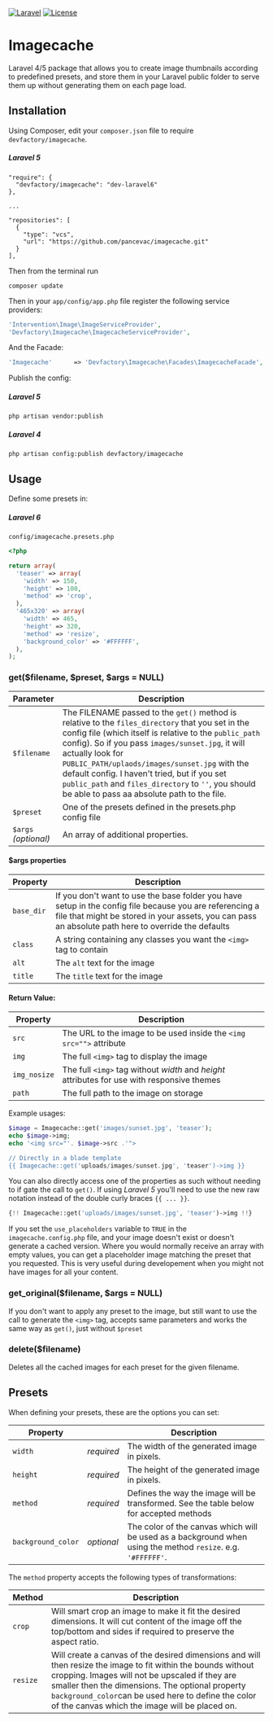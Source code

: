 [![Laravel](https://img.shields.io/badge/Laravel-6.0-orange.svg?style=flat-square)](http://laravel.com)
[![License](http://img.shields.io/badge/license-MIT-brightgreen.svg?style=flat-square)](https://tldrlegal.com/license/mit-license)

# Imagecache

Laravel 4/5 package that allows you to create image thumbnails according to predefined presets, and store them in your Laravel public folder to serve them up without generating them on each page load.

## Installation

Using Composer, edit your `composer.json` file to require `devfactory/imagecache`.

##### Laravel 5

```
"require": {
  "devfactory/imagecache": "dev-laravel6"
},

...

"repositories": [
  {
    "type": "vcs",
    "url": "https://github.com/pancevac/imagecache.git"
  }
],
```

Then from the terminal run

    composer update

Then in your `app/config/app.php` file register the following service providers:

```php
'Intervention\Image\ImageServiceProvider',
'Devfactory\Imagecache\ImagecacheServiceProvider',
```

And the Facade:

```php
'Imagecache'      => 'Devfactory\Imagecache\Facades\ImagecacheFacade',
```
Publish the config:

##### Laravel  5

    php artisan vendor:publish

##### Laravel 4

    php artisan config:publish devfactory/imagecache

## Usage

Define some presets in:

##### Laravel  6
`config/imagecache.presets.php`

```php
<?php

return array(
  'teaser' => array(
    'width' => 150,
    'height' => 100,
    'method' => 'crop',
  ),
  '465x320' => array(
    'width' => 465,
    'height' => 320,
    'method' => 'resize',
    'background_color' => '#FFFFFF',
  ),
);
```

### get($filename, $preset, $args = NULL)

|Parameter|Description|
|------|-----------|
|`$filename`|The FILENAME passed to the `get()` method is relative to the `files_directory` that you set in the config file (which itself is relative to the `public_path` config). So if you pass `images/sunset.jpg`, it will actually look for `PUBLIC_PATH/uplaods/images/sunset.jpg` with the default config. I haven't tried, but if you set `public_path` and `files_directory` to `''`, you should be able to pass aa absolute path to the file.|
|`$preset`|One of the presets defined in the presets.php config file|
|`$args` *(optional)*|An array of additional properties.|

#### $args properties

|Property|Description|
|------|-----------|
|`base_dir`|If you don't want to use the base folder you have setup in the config file because you are referencing a file that might be stored in your assets, you can pass an absolute path here to override the defaults|
|`class`|A string containing any classes you want the `<img>` tag to contain|
|`alt`|The `alt` text for the image|
|`title`|The `title` text for the image|

#### Return Value:

|Property|Description|
|------|-----------|
|`src`|The URL to the image to be used inside the `<img src="">` attribute|
|`img`|The full `<img>` tag to display the image|
|`img_nosize`|The full `<img>` tag without *width* and *height* attributes for use with responsive themes|
|`path`|The full path to the image on storage|

Example usages:

```php
$image = Imagecache::get('images/sunset.jpg', 'teaser');
echo $image->img;
echo '<img src="'. $image->src .'">

// Directly in a blade template
{{ Imagecache::get('uploads/images/sunset.jpg', 'teaser')->img }}
```

You can also directly access one of the properties as such without needing to if gate the call to `get()`. If using *Laravel 5* you'll need to use the new raw notation instead of the double curly braces `{{ ... }}`.

```php
{!! Imagecache::get('uploads/images/sunset.jpg', 'teaser')->img !!}
```

If you set the `use_placeholders` variable to `TRUE` in the `imagecache.config.php` file, and your image doesn't exist or doesn't generate a cached version. Where you would normally receive an array with empty values, you can get a placeholder image matching the preset that you requested. This is very useful during developement when you might not have images for all your content.

### get_original($filename, $args = NULL)

If you don't want to apply any preset to the image, but still want to use the call to generate the `<img>` tag, accepts same parameters and works the same way as `get()`, just without `$preset`

### delete($filename)

Deletes all the cached images for each preset for the given filename.

## Presets

When defining your presets, these are the options you can set:

| Property || Description |
|--------|----|-------------|
|`width`|*required*|The width of the generated image in pixels.|
|`height`|*required*|The height of the generated image in pixels.|
|`method`|*required*|Defines the way the image will be transformed. See the table below for accepted methods|
|`background_color`|*optional*|The color of the canvas which will be used as a background when using the method `resize`. e.g. `'#FFFFFF'`.|

The `method` property accepts the following types of transformations:

|Method|Description|
|------|-----------|
|`crop`|Will smart crop an image to make it fit the desired dimensions. It will cut content of the image off the top/bottom and sides if required to preserve the aspect ratio.|
|`resize`|Will create a canvas of the desired dimensions and will then resize the image to fit within the bounds without cropping. Images will not be upscaled if they are smaller then the dimensions. The optional property `background_color`can be used here to define the color of the canvas which the image will be placed on.|
